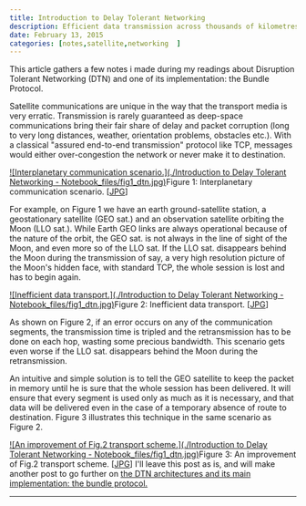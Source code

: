 ```yaml
---
title: Introduction to Delay Tolerant Networking
description: Efficient data transmission across thousands of kilometres
date: February 13, 2015
categories: [notes,satellite,networking  ]
---
```





 This article gathers a few notes i made during my readings about Disruption Tolerant Networking (DTN) and one of its implementation: the Bundle Protocol.
 

Satellite communications are unique in the way that the transport media is very erratic.
Transmission is rarely guaranteed as deep-space communications bring their fair share of delay and packet corruption (long to very long distances, weather, orientation problems, obstacles etc.).
With a classical "assured end-to-end transmission" protocol like TCP, messages would either over-congestion the network or never make it to destination.

[![Interplanetary communication scenario.](./Introduction to Delay Tolerant Networking - Notebook_files/fig1_dtn.jpg)](https://web.archive.org/web/20180903234258/http://couble.ovh/figures/fig1_dtn.jpg)Figure 1: Interplanetary communication scenario. [[JPG](https://web.archive.org/web/20180903234258/http://couble.ovh/figures/fig1_dtn.jpg)]

For example, on Figure 1 we have an earth ground-satellite station, a geostationary satellite (GEO sat.) and an observation satellite orbiting the Moon (LLO sat.).
While Earth GEO links are always operational because of the nature of the orbit, the GEO sat. is not always in the line of sight of the Moon, and even more so of the LLO sat.
If the LLO sat. disappears behind the Moon during the transmission of say, a very high resolution picture of the Moon's hidden face, with standard TCP, the whole session is lost and has to begin again.

[![Inefficient data transport.](./Introduction to Delay Tolerant Networking - Notebook_files/fig1_dtn.jpg)](https://web.archive.org/web/20180903234258/http://couble.ovh/figures/fig1_dtn.jpg)Figure 2: Inefficient data transport. [[JPG](https://web.archive.org/web/20180903234258/http://couble.ovh/figures/fig1_dtn.jpg)]

As shown on Figure 2, if an error occurs on any of the communication segments, the transmission time is tripled and the retransmission has to be done on each hop, wasting some precious bandwidth.
This scenario gets even worse if the LLO sat. disappears behind the Moon during the retransmission.
  

An intuitive and simple solution is to tell the GEO satellite to keep the packet in memory until he is sure that the whole session has been delivered.
It will ensure that every segment is used only as much as it is necessary, and that data will be delivered even in the case of a temporary absence of route to destination.
Figure 3 illustrates this technique in the same scenario as Figure 2.

[![An improvement of Fig.2 transport scheme.](./Introduction to Delay Tolerant Networking - Notebook_files/fig1_dtn.jpg)](https://web.archive.org/web/20180903234258/http://couble.ovh/figures/fig1_dtn.jpg)Figure 3: An improvement of Fig.2 transport scheme. [[JPG](https://web.archive.org/web/20180903234258/http://couble.ovh/figures/fig1_dtn.jpg)]
I'll leave this post as is, and will make another post to go further on [the DTN architectures and its main implementation: the bundle protocol.](https://web.archive.org/web/20180903234258/http://couble.ovh/DTN-Bundle-Protocol.html)

---